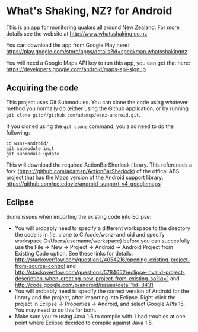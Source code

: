 What's Shaking, NZ? for Android
============
This is an app for monitoring quakes all around New Zealand. For more details see the website at http://www.whatsshaking.co.nz

You can download the app from Google Play here: https://play.google.com/store/apps/details?id=speakman.whatsshakingnz

You will need a Google Maps API key to run this app, you can get that here: https://developers.google.com/android/maps-api-signup

## Acquiring the code

This project uses Git Submodules. You can clone the code using whatever method you normally do (either using the Github application, or by running `git clone git://github.com/adamsp/wsnz-android.git`.

If you cloned using the `git clone` command, you also need to do the following:

```
cd wsnz-android/
git submodule init
git submodule update
```
	
This will download the required ActionBarSherlock library. This references a fork (https://github.com/adamsp/ActionBarSherlock) of the offical ABS project that has the Maps version of the Android support library: https://github.com/petedoyle/android-support-v4-googlemaps

## Eclipse

Some issues when importing the existing code into Eclipse:
- You will probably need to specify a different workspace to the directory the code is in (ie, clone to C:/code/wsnz-android and specify workspace C:/Users/username/workspace) before you can succesfully use the File -> New -> Project -> Android -> Android Project from Existing Code option. See these links for details: http://stackoverflow.com/questions/4054216/opening-existing-project-from-source-control and http://stackoverflow.com/questions/5784652/eclipse-invalid-project-description-when-creating-new-project-from-existing-so?lq=1 and http://code.google.com/p/android/issues/detail?id=8431
- You will probably need to specify the correct version of Android for the library and the project, after importing into Eclipse. Right-click the project in Eclipse -> Properties -> Android, and select Google APIs 15. You may need to do this for both.
- Make sure you're using Java 1.6 to compile with. I had troubles at one point where Eclipse decided to compile against Java 1.5.
